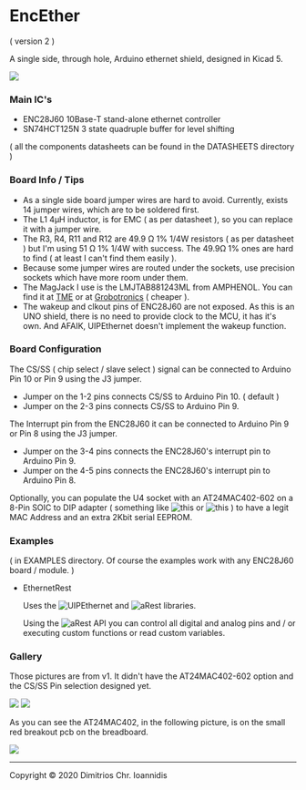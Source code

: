 # EncEther

( version 2 )

A single side, through hole, Arduino ethernet shield, designed in Kicad 5. 



![](https://scm.nephelae.eu/attachments/e00935e9-16aa-4685-a2b0-f74aa86cb5e5)



### Main IC's


* ENC28J60        10Base-T stand-alone ethernet controller
* SN74HCT125N     3 state quadruple buffer for level shifting

( all the components datasheets can be found in the DATASHEETS directory )


### Board Info / Tips

* As a single side board jumper wires are hard to avoid. Currently, exists 14 jumper wires, which are to be soldered first.
* The L1 4μH inductor, is for EMC ( as per datasheet ), so you can replace it with a jumper wire.
* The R3, R4, R11 and R12 are 49.9 Ω 1% 1/4W resistors ( as per datasheet ) but I'm using 51 Ω 1% 1/4W with success. The 49.9Ω 1% ones are hard to find ( at least I can't find them easily ).
* Because some jumper wires are routed under the sockets, use precision sockets which have more room under them.
* The MagJack I use is the LMJTAB881243ML from AMPHENOL. You can find it at [TME](https://www.tme.eu/en/details/lmjtab881243m-l/rj-connectors/amphenol/lmjtab881243ml) or at [Grobotronics](https://grobotronics.com/rj45-ethernet-magjack-compatible.html) ( cheaper ).
* The wakeup and clkout pins of ENC28J60 are not exposed. As this is an UNO shield, there is no need to provide clock to the MCU, it has it's own. And AFAIK, UIPEthernet doesn't implement the wakeup function.

### Board Configuration 


The CS/SS ( chip select / slave select ) signal can be connected to Arduino Pin 10 or Pin 9 using the J3 jumper.

* Jumper on the 1-2 pins connects CS/SS to Arduino Pin 10. ( default )
* Jumper on the 2-3 pins connects CS/SS to Arduino Pin 9.


The Interrupt pin from the ENC28J60 it can be connected to Arduino Pin 9 or Pin 8 using the J3 jumper.

* Jumper on the 3-4 pins connects the ENC28J60's interrupt pin to Arduino Pin 9.
* Jumper on the 4-5 pins connects the ENC28J60's interrupt pin to Arduino Pin 8.


Optionally, you can populate the U4 socket with an AT24MAC402-602 on a 8-Pin SOIC to DIP adapter ( something like ![this](https://www.sparkfun.com/products/13655) or ![this](https://www.adafruit.com/product/1212) ) to have a legit MAC Address and an extra 2Kbit serial EEPROM.


### Examples

( in EXAMPLES directory. Of course the examples work with any ENC28J60 board / module. )

 * EthernetRest 
  
   Uses the ![UIPEthernet](https://github.com/UIPEthernet/UIPEthernet) and ![aRest](https://github.com/marcoschwartz/aREST) libraries.
   
   Using the ![aRest API](https://github.com/marcoschwartz/aREST#api-documentation) you can control all digital and analog pins and / or executing custom functions or read custom variables.

### Gallery

Those pictures are from v1. It didn't have the AT24MAC402-602 option and the CS/SS Pin selection designed yet.



![](https://scm.nephelae.eu/attachments/b76a6e99-8b8f-4dfb-836d-3518fe474f24)
![](https://scm.nephelae.eu/attachments/8d4cf74e-7e1a-4a05-a1f8-1e81f1515c8c)



As you can see the AT24MAC402, in the following picture, is on the small red breakout pcb on the breadboard.



![](https://scm.nephelae.eu/attachments/55d9cd06-ae08-4b33-aa3e-fe5f2020ff65)


-----


Copyright © 2020 Dimitrios Chr. Ioannidis
